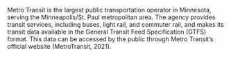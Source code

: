 Metro Transit is the largest public transportation operator in Minnesota, serving the Minneapolis/St. 
Paul metropolitan area. The agency provides transit services, including buses, light rail, and commuter rail, and makes its transit data available in the General Transit Feed Specification (GTFS) format. 
This data can be accessed by the public through Metro Transit’s official website (MetroTransit, 2021).

